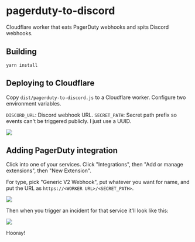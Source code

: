 # pagerduty-to-discord

Cloudflare worker that eats PagerDuty webhooks and spits Discord webhooks.

## Building

```
yarn install
```

## Deploying to Cloudflare

Copy `dist/pagerduty-to-discord.js` to a Cloudflare worker. Configure two environment variables.

`DISCORD_URL`: Discord webhook URL.
`SECRET_PATH`: Secret path prefix so events can't be triggered publicly. I just use a UUID.

<img src="https://user-images.githubusercontent.com/257909/103857596-a5e67a00-506b-11eb-8daf-7931ce5b0ffd.png">

## Adding PagerDuty integration

Click into one of your services. Click "Integrations", then "Add or manage extensions", then "New Extension".

For type, pick "Generic V2 Webhook", put whatever you want for name, and put the URL as `https://<WORKER URL>/<SECRET_PATH>`.

<img src="https://user-images.githubusercontent.com/257909/103858042-7dab4b00-506c-11eb-9365-7d1929953265.png" />

Then when you trigger an incident for that service it'll look like this:

<img src="https://user-images.githubusercontent.com/257909/103858107-a2072780-506c-11eb-8e94-a978a3bc85eb.png" />

Hooray!

